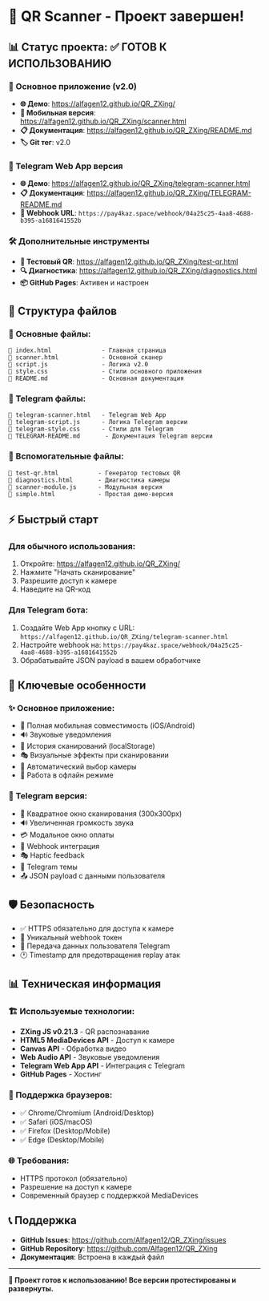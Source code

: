 # 🚀 QR Scanner - Проект завершен!

## 📊 Статус проекта: ✅ ГОТОВ К ИСПОЛЬЗОВАНИЮ

### 🎯 Основное приложение (v2.0)
- **🌐 Демо**: https://alfagen12.github.io/QR_ZXing/
- **📱 Мобильная версия**: https://alfagen12.github.io/QR_ZXing/scanner.html
- **📋 Документация**: https://alfagen12.github.io/QR_ZXing/README.md
- **🏷️ Git тег**: v2.0

### 🤖 Telegram Web App версия
- **🌐 Демо**: https://alfagen12.github.io/QR_ZXing/telegram-scanner.html
- **📋 Документация**: https://alfagen12.github.io/QR_ZXing/TELEGRAM-README.md
- **🔗 Webhook URL**: `https://pay4kaz.space/webhook/04a25c25-4aa8-4688-b395-a1681641552b`

### 🛠️ Дополнительные инструменты
- **🧪 Тестовый QR**: https://alfagen12.github.io/QR_ZXing/test-qr.html
- **🔍 Диагностика**: https://alfagen12.github.io/QR_ZXing/diagnostics.html
- **📦 GitHub Pages**: Активен и настроен

## 📁 Структура файлов

### 🔧 Основные файлы:
```
📄 index.html              - Главная страница
📄 scanner.html            - Основной сканер
📄 script.js               - Логика v2.0
📄 style.css               - Стили основного приложения
📄 README.md               - Основная документация
```

### 🤖 Telegram файлы:
```
📄 telegram-scanner.html   - Telegram Web App
📄 telegram-script.js      - Логика Telegram версии
📄 telegram-style.css      - Стили для Telegram
📄 TELEGRAM-README.md       - Документация Telegram версии
```

### 🔬 Вспомогательные файлы:
```
📄 test-qr.html           - Генератор тестовых QR
📄 diagnostics.html       - Диагностика камеры
📄 scanner-module.js      - Модульная версия
📄 simple.html            - Простая демо-версия
```

## ⚡ Быстрый старт

### Для обычного использования:
1. Откройте: https://alfagen12.github.io/QR_ZXing/
2. Нажмите "Начать сканирование"
3. Разрешите доступ к камере
4. Наведите на QR-код

### Для Telegram бота:
1. Создайте Web App кнопку с URL: `https://alfagen12.github.io/QR_ZXing/telegram-scanner.html`
2. Настройте webhook на: `https://pay4kaz.space/webhook/04a25c25-4aa8-4688-b395-a1681641552b`
3. Обрабатывайте JSON payload в вашем обработчике

## 🎨 Ключевые особенности

### ✨ Основное приложение:
- 📱 Полная мобильная совместимость (iOS/Android)
- 🔊 Звуковые уведомления
- 💾 История сканирований (localStorage)
- 🎭 Визуальные эффекты при сканировании
- 🔄 Автоматический выбор камеры
- 📶 Работа в офлайн режиме

### 🤖 Telegram версия:
- 📐 Квадратное окно сканирования (300x300px)
- 🔊 Увеличенная громкость звука
- 💳 Модальное окно оплаты
- 🔗 Webhook интеграция
- 🎭 Haptic feedback
- 🎨 Telegram темы
- 📤 JSON payload с данными пользователя

## 🛡️ Безопасность

- ✅ HTTPS обязательно для доступа к камере
- 🔐 Уникальный webhook токен
- 👤 Передача данных пользователя Telegram
- 🕐 Timestamp для предотвращения replay атак

## 📊 Техническая информация

### 🏗️ Используемые технологии:
- **ZXing JS v0.21.3** - QR распознавание
- **HTML5 MediaDevices API** - Доступ к камере
- **Canvas API** - Обработка видео
- **Web Audio API** - Звуковые уведомления
- **Telegram Web App API** - Интеграция с Telegram
- **GitHub Pages** - Хостинг

### 📱 Поддержка браузеров:
- ✅ Chrome/Chromium (Android/Desktop)
- ✅ Safari (iOS/macOS)
- ✅ Firefox (Desktop/Mobile)
- ✅ Edge (Desktop/Mobile)

### 🌐 Требования:
- HTTPS протокол (обязательно)
- Разрешение на доступ к камере
- Современный браузер с поддержкой MediaDevices

## 📞 Поддержка

- **GitHub Issues**: https://github.com/Alfagen12/QR_ZXing/issues
- **GitHub Repository**: https://github.com/Alfagen12/QR_ZXing
- **Документация**: Встроена в каждый файл

---

**🎉 Проект готов к использованию! Все версии протестированы и развернуты.**
